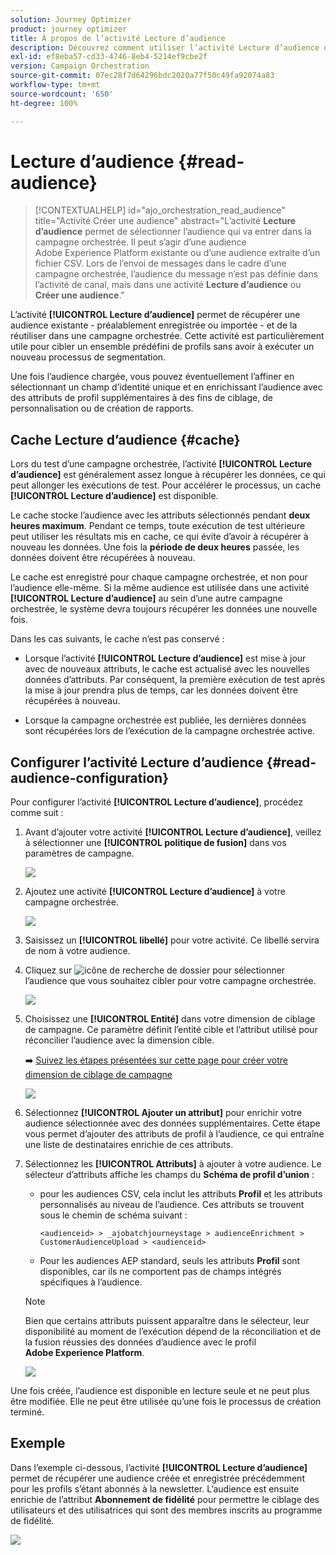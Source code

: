 ```yaml
---
solution: Journey Optimizer
product: journey optimizer
title: À propos de l’activité Lecture d’audience
description: Découvrez comment utiliser l’activité Lecture d’audience dans une campagne orchestrée.
exl-id: ef8eba57-cd33-4746-8eb4-5214ef9cbe2f
version: Campaign Orchestration
source-git-commit: 07ec28f7d64296bdc2020a77f50c49fa92074a83
workflow-type: tm+mt
source-wordcount: '650'
ht-degree: 100%

---
```



# Lecture d’audience {#read-audience}

>[!CONTEXTUALHELP]
>id="ajo_orchestration_read_audience"
>title="Activité Créer une audience"
>abstract="L’activité **Lecture d’audience** permet de sélectionner l’audience qui va entrer dans la campagne orchestrée. Il peut s’agir d’une audience Adobe Experience Platform existante ou d’une audience extraite d’un fichier CSV. Lors de l’envoi de messages dans le cadre d’une campagne orchestrée, l’audience du message n’est pas définie dans l’activité de canal, mais dans une activité **Lecture d’audience** ou **Créer une audience**."

L’activité **[!UICONTROL Lecture d’audience]** permet de récupérer une audience existante - préalablement enregistrée ou importée - et de la réutiliser dans une campagne orchestrée. Cette activité est particulièrement utile pour cibler un ensemble prédéfini de profils sans avoir à exécuter un nouveau processus de segmentation.

Une fois l’audience chargée, vous pouvez éventuellement l’affiner en sélectionnant un champ d’identité unique et en enrichissant l’audience avec des attributs de profil supplémentaires à des fins de ciblage, de personnalisation ou de création de rapports.

## Cache Lecture d’audience {#cache}

Lors du test d’une campagne orchestrée, l’activité **[!UICONTROL Lecture d’audience]** est généralement assez longue à récupérer les données, ce qui peut allonger les exécutions de test. Pour accélérer le processus, un cache **[!UICONTROL Lecture d’audience]** est disponible.

Le cache stocke l’audience avec les attributs sélectionnés pendant **deux heures maximum**. Pendant ce temps, toute exécution de test ultérieure peut utiliser les résultats mis en cache, ce qui évite d’avoir à récupérer à nouveau les données. Une fois la **période de deux heures** passée, les données doivent être récupérées à nouveau.

Le cache est enregistré pour chaque campagne orchestrée, et non pour l’audience elle-même. Si la même audience est utilisée dans une activité **[!UICONTROL Lecture d’audience]** au sein d’une autre campagne orchestrée, le système devra toujours récupérer les données une nouvelle fois.

Dans les cas suivants, le cache n’est pas conservé :

* Lorsque l’activité **[!UICONTROL Lecture d’audience]** est mise à jour avec de nouveaux attributs, le cache est actualisé avec les nouvelles données d’attributs. Par conséquent, la première exécution de test après la mise à jour prendra plus de temps, car les données doivent être récupérées à nouveau.

* Lorsque la campagne orchestrée est publiée, les dernières données sont récupérées lors de l’exécution de la campagne orchestrée active.

## Configurer l’activité Lecture d’audience {#read-audience-configuration}

Pour configurer l’activité **[!UICONTROL Lecture d’audience]**, procédez comme suit :

1. Avant d’ajouter votre activité **[!UICONTROL Lecture d’audience]**, veillez à sélectionner une **[!UICONTROL politique de fusion]** dans vos paramètres de campagne.

   ![](../assets/read-audience-6.png)

1. Ajoutez une activité **[!UICONTROL Lecture d’audience]** à votre campagne orchestrée.

   ![](../assets/read-audience-1.png)

1. Saisissez un **[!UICONTROL libellé]** pour votre activité. Ce libellé servira de nom à votre audience.

1. Cliquez sur ![icône de recherche de dossier](../assets/do-not-localize/folder-search.svg) pour sélectionner l’audience que vous souhaitez cibler pour votre campagne orchestrée.

   ![](../assets/read-audience-2.png)

1. Choisissez une **[!UICONTROL Entité]** dans votre dimension de ciblage de campagne. Ce paramètre définit l’entité cible et l’attribut utilisé pour réconcilier l’audience avec la dimension cible.

   ➡️ [Suivez les étapes présentées sur cette page pour créer votre dimension de ciblage de campagne](../target-dimension.md)

   ![](../assets/read-audience-3.png)

1. Sélectionnez **[!UICONTROL Ajouter un attribut]** pour enrichir votre audience sélectionnée avec des données supplémentaires. Cette étape vous permet d’ajouter des attributs de profil à l’audience, ce qui entraîne une liste de destinataires enrichie de ces attributs.

1. Sélectionnez les **[!UICONTROL Attributs]** à ajouter à votre audience. Le sélecteur d’attributs affiche les champs du **Schéma de profil d’union** :

   * pour les audiences CSV, cela inclut les attributs **Profil** et les attributs personnalisés au niveau de l’audience. Ces attributs se trouvent sous le chemin de schéma suivant :

     `<audienceid> > _ajobatchjourneystage > audienceEnrichment > CustomerAudienceUpload > <audienceid>`

   * Pour les audiences AEP standard, seuls les attributs **Profil** sont disponibles, car ils ne comportent pas de champs intégrés spécifiques à l’audience.

   >[!NOTE]
   >
   > Bien que certains attributs puissent apparaître dans le sélecteur, leur disponibilité au moment de l’exécution dépend de la réconciliation et de la fusion réussies des données d’audience avec le profil **Adobe Experience Platform**.

   ![](../assets/read-audience-4.png)

Une fois créée, l’audience est disponible en lecture seule et ne peut plus être modifiée. Elle ne peut être utilisée qu’une fois le processus de création terminé.

## Exemple

Dans l’exemple ci-dessous, l’activité **[!UICONTROL Lecture d’audience]** permet de récupérer une audience créée et enregistrée précédemment pour les profils s’étant abonnés à la newsletter. L’audience est ensuite enrichie de l’attribut **Abonnement de fidélité** pour permettre le ciblage des utilisateurs et des utilisatrices qui sont des membres inscrits au programme de fidélité.

![](../assets/read-audience-5.png)
